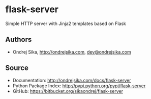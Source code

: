 flask-server
============

Simple HTTP server with Jinja2 templates based on Flask

Authors
-------
*  Ondrej Sika, <http://ondrejsika.com>, dev@ondrejsika.com

Source
------
* Documentation: <http://ondrejsika.com/docs/flask-server>
* Python Package Index: <http://pypi.python.org/pypi/flask-server>
* GitHub: <https://bitbucket.org/sikaondrej/flask-server>